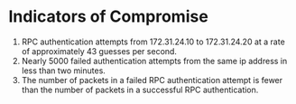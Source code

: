 # Indicators of Compromise

1. RPC authentication attempts from 172.31.24.10 to 172.31.24.20 at a rate of approximately 43 guesses per second.
2. Nearly 5000 failed authentication attempts from the same ip address in less than two minutes.
3. The number of packets in a failed RPC authentication attempt is fewer than the number of packets in a successful RPC authentication.
